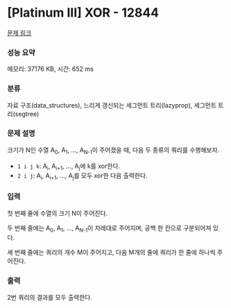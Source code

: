 # [Platinum III] XOR - 12844 

[문제 링크](https://www.acmicpc.net/problem/12844) 

### 성능 요약

메모리: 37176 KB, 시간: 652 ms

### 분류

자료 구조(data_structures), 느리게 갱신되는 세그먼트 트리(lazyprop), 세그먼트 트리(segtree)

### 문제 설명

<p>크기가 N인 수열 A<sub>0</sub>, A<sub>1</sub>, ..., A<sub>N-1</sub>이 주어졌을 때, 다음 두 종류의 쿼리를 수행해보자.</p>

<ul>
	<li><code>1 i j k</code>: A<sub>i</sub>, A<sub>i+1</sub>, ..., A<sub>j</sub>에 k를 xor한다.</li>
	<li><code>2 i j</code>: A<sub>i</sub>, A<sub>i+1</sub>, ..., A<sub>j</sub>를 모두 xor한 다음 출력한다.</li>
</ul>

### 입력 

 <p>첫 번째 줄에 수열의 크기 N이 주어진다.</p>

<p>두 번째 줄에는 A<sub>0</sub>, A<sub>1</sub>, ..., A<sub>N-1</sub>이 차례대로 주어지며, 공백 한 칸으로 구분되어져 있다.</p>

<p>세 번째 줄에는 쿼리의 개수 M이 주어지고, 다음 M개의 줄에 쿼리가 한 줄에 하나씩 주어진다.</p>

### 출력 

 <p>2번 쿼리의 결과를 모두 출력한다.</p>

